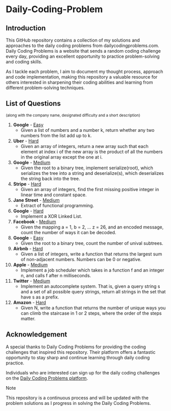 # Daily-Coding-Problem

## Introduction
This GitHub repository contains a collection of my solutions and approaches to the daily coding problems from dailycodingproblems.com. Daily Coding Problems is a website that sends a random coding challenge every day, providing an excellent opportunity to practice problem-solving and coding skills.

As I tackle each problem, I aim to document my thought process, approach and code implementation, making this repository a valuable resource for others interested in sharpening their coding abilities and learning from different problem-solving techniques.

## List of Questions 
<sup>(along with the company name, designated difficulty and a short description)</sup>

1. **Google** - [Easy](https://github.com/SohhamSeal/Daily-Coding-Problem/tree/main/Day%20%23001%20-%20Google)
   - Given a list of numbers and a number k, return whether any two numbers from the list add up to k.
2. **Uber** - [Hard](https://github.com/SohhamSeal/Daily-Coding-Problem/tree/main/Day%20%23002%20-%20Uber)
   - Given an array of integers, return a new array such that each element at index i of the new array is the product of all the numbers in the original array except the one at i.
3. **Google** - [Medium](https://github.com/SohhamSeal/Daily-Coding-Problem/tree/main/Day%20%23003%20-%20Google)
   - Given the root to a binary tree, implement serialize(root), which serializes the tree into a string and deserialize(s), which deserializes the string back into the tree.
4. **Stripe** - [Hard](https://github.com/SohhamSeal/Daily-Coding-Problem/tree/main/Day%20%23004%20-%20Stripe)
   - Given an array of integers, find the first missing positive integer in linear time and constant space.
5. **Jane Street** - [Medium](https://github.com/SohhamSeal/Daily-Coding-Problem/tree/main/Day%20%23005%20-%20Jane%20Street)
    - Extract of functional programming.
6. **Google** - [Hard](https://github.com/SohhamSeal/Daily-Coding-Problem/tree/main/Day%20%23006%20-%20Google)
    - Implement a XOR Linked List.
7. **Facebook** - [Medium](https://github.com/SohhamSeal/Daily-Coding-Problem/tree/main/Day%20%23007%20-%20Facebook)
    - Given the mapping a = 1, b = 2, ... z = 26, and an encoded message, count the number of ways it can be decoded.
8. **Google** - [Easy](https://github.com/SohhamSeal/Daily-Coding-Problem/tree/main/Day%20%23008%20-%20Google)
    - Given the root to a binary tree, count the number of unival subtrees.
9. **Airbnb** - [Hard](https://github.com/SohhamSeal/Daily-Coding-Problem/tree/main/Day%20%23009%20-%20Airbnb)
    - Given a list of integers, write a function that returns the largest sum of non-adjacent numbers. Numbers can be 0 or negative.
10. **Apple** - [Medium](https://github.com/SohhamSeal/Daily-Coding-Problem/tree/main/Day%20%23010%20-%20Apple)
    - Implement a job scheduler which takes in a function f and an integer n, and calls f after n milliseconds.
11. **Twitter** - [Medium](https://github.com/SohhamSeal/Daily-Coding-Problem/tree/main/Day%20%23011%20-%20Twitter)
    - Implement an autocomplete system. That is, given a query string s and a set of all possible query strings, return all strings in the set that have s as a prefix.
12. **Amazon** - [Hard](https://github.com/SohhamSeal/Daily-Coding-Problem/tree/main/Day%20%23012%20-%20Amazon)
    - Given N, write a function that returns the number of unique ways you can climb the staircase in 1 or 2 steps, where the order of the steps matter.

## Acknowledgement
A special thanks to Daily Coding Problems for providing the coding challenges that inspired this repository. Their platform offers a fantastic opportunity to stay sharp and continue learning through daily coding practice.

Individuals who are interested can sign up for the daily coding challenges on the [Daily Coding Problems platform](https://www.dailycodingproblem.com/).


> [!NOTE]
> This repository is a continuous process and will be updated with the problem solutions as I progress in solving the Daily Coding Problems.
